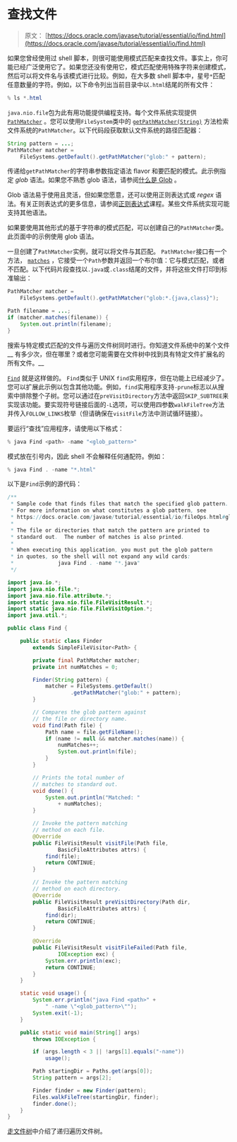 # 查找文件

> 原文： [https://docs.oracle.com/javase/tutorial/essential/io/find.html](https://docs.oracle.com/javase/tutorial/essential/io/find.html)

如果您曾经使用过 shell 脚本，则很可能使用模式匹配来查找文件。事实上，你可能已经广泛使用它了。如果您还没有使用它，模式匹配使用特殊字符来创建模式，然后可以将文件名与该模式进行比较。例如，在大多数 shell 脚本中，星号`*`匹配任意数量的字符。例如，以下命令列出当前目录中以`.html`结尾的所有文件：

```java
% ls *.html

```

`java.nio.file`包为此有用功能提供编程支持。每个文件系统实现提供 [`PathMatcher`](https://docs.oracle.com/javase/8/docs/api/java/nio/file/PathMatcher.html) 。您可以使用`FileSystem`类中的 [`getPathMatcher(String)`](https://docs.oracle.com/javase/8/docs/api/java/nio/file/FileSystem.html#getPathMatcher-java.lang.String-) 方法检索文件系统的`PathMatcher`。以下代码段获取默认文件系统的路径匹配器：

```java
String pattern = ...;
PathMatcher matcher =
    FileSystems.getDefault().getPathMatcher("glob:" + pattern);

```

传递给`getPathMatcher`的字符串参数指定语法 flavor 和要匹配的模式。此示例指定 _glob_ 语法。如果您不熟悉 glob 语法，请参阅[什么是 Glob](fileOps.html#glob) 。

Glob 语法易于使用且灵活，但如果您愿意，还可以使用正则表达式或 _regex_ 语法。有关正则表达式的更多信息，请参阅[正则表达式](../regex/index.html)课程。某些文件系统实现可能支持其他语法。

如果要使用其他形式的基于字符串的模式匹配，可以创建自己的`PathMatcher`类。此页面中的示例使用 glob 语法。

一旦创建了`PathMatcher`实例，就可以将文件与其匹配。 `PathMatcher`接口有一个方法， [`matches`](https://docs.oracle.com/javase/8/docs/api/java/nio/file/PathMatcher.html#matches-java.nio.file.Path-) ，它接受一个`Path`参数并返回一个布尔值：它与模式匹配，或者不匹配。以下代码片段查找以`.java`或`.class`结尾的文件，并将这些文件打印到标准输出：

```java
PathMatcher matcher =
    FileSystems.getDefault().getPathMatcher("glob:*.{java,class}");

Path filename = ...;
if (matcher.matches(filename)) {
    System.out.println(filename);
}

```

搜索与特定模式匹配的文件与遍历文件树同时进行。你知道文件系统中的某个文件 __ 有多少次，但在哪里？或者您可能需要在文件树中找到具有特定文件扩展名的所有文件。__

[`Find`](examples/Find.java) 就是这样做的。 `Find`类似于 UNIX `find`实用程序，但在功能上已经减少了。您可以扩展此示例以包含其他功能。例如，`find`实用程序支持`-prune`标志以从搜索中排除整个子树。您可以通过在`preVisitDirectory`方法中返回`SKIP_SUBTREE`来实现该功能。要实现符号链接后面的`-L`选项，可以使用四参数`walkFileTree`方法并传入`FOLLOW_LINKS`枚举（但请确保在`visitFile`方法中测试循环链接）。

要运行“查找”应用程序，请使用以下格式：

```java
% java Find <path> -name "<glob_pattern>"

```

模式放在引号内，因此 shell 不会解释任何通配符。例如：

```java
% java Find . -name "*.html"

```

以下是`Find`示例的源代码：

```java
/**
 * Sample code that finds files that match the specified glob pattern.
 * For more information on what constitutes a glob pattern, see
 * https://docs.oracle.com/javase/tutorial/essential/io/fileOps.html#glob
 *
 * The file or directories that match the pattern are printed to
 * standard out.  The number of matches is also printed.
 *
 * When executing this application, you must put the glob pattern
 * in quotes, so the shell will not expand any wild cards:
 *              java Find . -name "*.java"
 */

import java.io.*;
import java.nio.file.*;
import java.nio.file.attribute.*;
import static java.nio.file.FileVisitResult.*;
import static java.nio.file.FileVisitOption.*;
import java.util.*;

public class Find {

    public static class Finder
        extends SimpleFileVisitor<Path> {

        private final PathMatcher matcher;
        private int numMatches = 0;

        Finder(String pattern) {
            matcher = FileSystems.getDefault()
                    .getPathMatcher("glob:" + pattern);
        }

        // Compares the glob pattern against
        // the file or directory name.
        void find(Path file) {
            Path name = file.getFileName();
            if (name != null && matcher.matches(name)) {
                numMatches++;
                System.out.println(file);
            }
        }

        // Prints the total number of
        // matches to standard out.
        void done() {
            System.out.println("Matched: "
                + numMatches);
        }

        // Invoke the pattern matching
        // method on each file.
        @Override
        public FileVisitResult visitFile(Path file,
                BasicFileAttributes attrs) {
            find(file);
            return CONTINUE;
        }

        // Invoke the pattern matching
        // method on each directory.
        @Override
        public FileVisitResult preVisitDirectory(Path dir,
                BasicFileAttributes attrs) {
            find(dir);
            return CONTINUE;
        }

        @Override
        public FileVisitResult visitFileFailed(Path file,
                IOException exc) {
            System.err.println(exc);
            return CONTINUE;
        }
    }

    static void usage() {
        System.err.println("java Find <path>" +
            " -name \"<glob_pattern>\"");
        System.exit(-1);
    }

    public static void main(String[] args)
        throws IOException {

        if (args.length < 3 || !args[1].equals("-name"))
            usage();

        Path startingDir = Paths.get(args[0]);
        String pattern = args[2];

        Finder finder = new Finder(pattern);
        Files.walkFileTree(startingDir, finder);
        finder.done();
    }
}

```

[走文件树](walk.html)中介绍了递归遍历文件树。